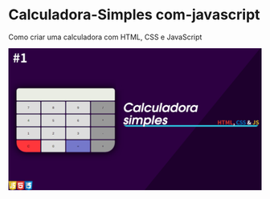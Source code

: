 # Calculadora-Simples com-javascript
<p>Como criar uma calculadora com HTML, CSS e JavaScript</p>
<img src="./img/calculadora.png" alt="calcuadora"
